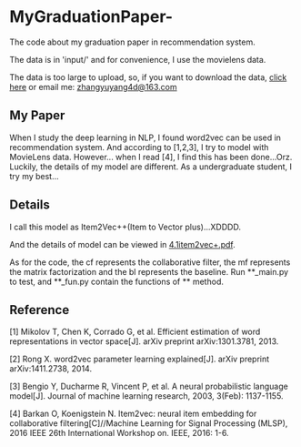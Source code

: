 # MyGraduationPaper-
The code about my graduation paper in recommendation system.

The data is in 'input/' and for convenience, I use the movielens data.

The data is too large to upload, so, if you want to download the data, [click here](https://grouplens.org/datasets/movielens/) or email me: zhangyuyang4d@163.com

## My Paper
When I study the deep learning in NLP, I found word2vec can be used in recommendation system.
And according to [1,2,3], I try to model with MovieLens data. 
However... when I read [4], I find this has been done...Orz.
Luckily, the details of my model are different. 
As a undergraduate student, I try my best...

## Details
I call this model as Item2Vec++(Item to Vector plus)...XDDDD.

And the details of model can be viewed in [4.1item2vec+.pdf](https://github.com/YuyangZhangFTD/MyGraduationPaper-/blob/master/4.1Item2Vec%2B.pdf).

As for the code, the cf represents the collaborative filter, the mf represents the matrix factorization and the bl represents the baseline.
Run **_main.py to test, and **_fun.py contain the functions of ** method.


## Reference
[1] Mikolov T, Chen K, Corrado G, et al. Efficient estimation of word representations in vector
space[J]. arXiv preprint arXiv:1301.3781, 2013.

[2] Rong X. word2vec parameter learning explained[J]. arXiv preprint arXiv:1411.2738, 2014.

[3] Bengio Y, Ducharme R, Vincent P, et al. A neural probabilistic language model[J]. Journal
of machine learning research, 2003, 3(Feb): 1137-1155.

[4] Barkan O, Koenigstein N. Item2vec: neural item embedding for collaborative
filtering[C]//Machine Learning for Signal Processing (MLSP), 2016 IEEE 26th International
Workshop on. IEEE, 2016: 1-6.
